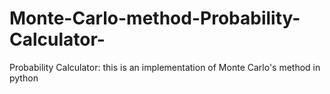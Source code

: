 # Monte-Carlo-method-Probability-Calculator-
Probability Calculator: this is an implementation of Monte Carlo's method in python
